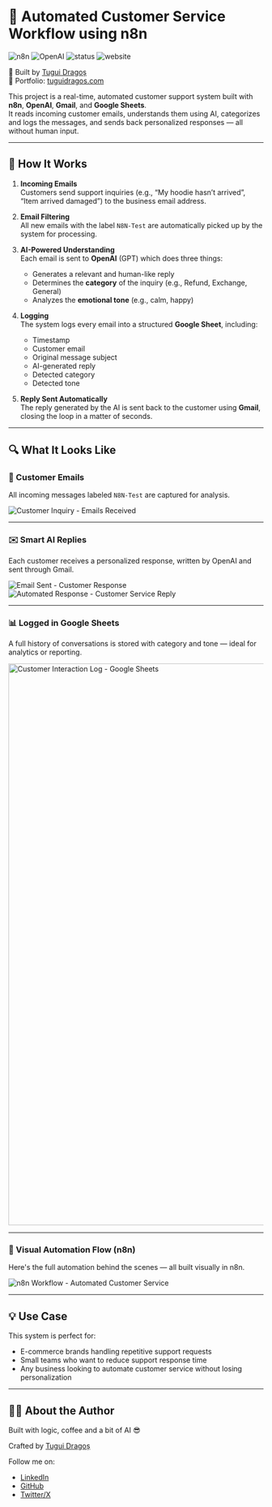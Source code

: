 # 🤖 Automated Customer Service Workflow using n8n

![n8n](https://img.shields.io/badge/built%20with-n8n-blue?style=flat-square&logo=n8n)
![OpenAI](https://img.shields.io/badge/AI-OpenAI-green?style=flat-square&logo=openai)
![status](https://img.shields.io/badge/status-live-brightgreen?style=flat-square)
![website](https://img.shields.io/badge/visit-site-blue?style=flat-square&logo=google-chrome)

📍 Built by [Tugui Dragoș](https://tuguidragos.com)  
🔗 Portfolio: [tuguidragos.com](https://tuguidragos.com)


This project is a real-time, automated customer support system built with **n8n**, **OpenAI**, **Gmail**, and **Google Sheets**.  
It reads incoming customer emails, understands them using AI, categorizes and logs the messages, and sends back personalized responses — all without human input.

---

## 🧠 How It Works

1. **Incoming Emails**  
   Customers send support inquiries (e.g., “My hoodie hasn’t arrived”, “Item arrived damaged”) to the business email address.

2. **Email Filtering**  
   All new emails with the label `N8N-Test` are automatically picked up by the system for processing.

3. **AI-Powered Understanding**  
   Each email is sent to **OpenAI** (GPT) which does three things:
   - Generates a relevant and human-like reply
   - Determines the **category** of the inquiry (e.g., Refund, Exchange, General)
   - Analyzes the **emotional tone** (e.g., calm, happy)

4. **Logging**  
   The system logs every email into a structured **Google Sheet**, including:
   - Timestamp
   - Customer email
   - Original message subject
   - AI-generated reply
   - Detected category
   - Detected tone

5. **Reply Sent Automatically**  
   The reply generated by the AI is sent back to the customer using **Gmail**, closing the loop in a matter of seconds.

---

## 🔍 What It Looks Like

### 📨 Customer Emails
All incoming messages labeled `N8N-Test` are captured for analysis.

![Customer Inquiry - Emails Received](https://github.com/user-attachments/assets/03ea667a-9fea-493d-9fb1-858b3664862a)


---

### ✉️ Smart AI Replies
Each customer receives a personalized response, written by OpenAI and sent through Gmail.

![Email Sent - Customer Response](https://github.com/user-attachments/assets/539dd30c-60d1-4523-a6e3-c4401c5b40b0)
![Automated Response - Customer Service Reply](https://github.com/user-attachments/assets/170752c8-77a5-477e-a1e2-9dfe5017f294)


---

### 📊 Logged in Google Sheets
A full history of conversations is stored with category and tone — ideal for analytics or reporting.


<img width="1107" alt="Customer Interaction Log - Google Sheets" src="https://github.com/user-attachments/assets/404ff5de-0ab3-4639-b9a5-3de33f778db7" />



---

### 🧩 Visual Automation Flow (n8n)
Here's the full automation behind the scenes — all built visually in n8n.

![n8n Workflow - Automated Customer Service](https://github.com/user-attachments/assets/2e442274-fc57-4a03-9f78-96efe1ccff3e)


---

## 💡 Use Case

This system is perfect for:
- E-commerce brands handling repetitive support requests
- Small teams who want to reduce support response time
- Any business looking to automate customer service without losing personalization

---

## 👨‍💼 About the Author

Built with logic, coffee and a bit of AI 😎

Crafted by [Tugui Dragoș](https://tuguidragos.com)  


Follow me on:
- [LinkedIn](https://www.linkedin.com/in/tuguidragos)
- [GitHub](https://github.com/tuguidragos)
- [Twitter/X](https://x.com/tuguidragos)
